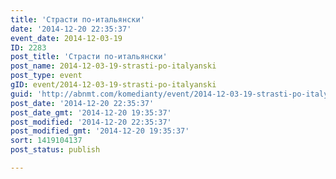 ```yaml
---
title: 'Страсти по-итальянски'
date: '2014-12-20 22:35:37'
event_date: 2014-12-03-19
ID: 2283
post_title: 'Страсти по-итальянски'
post_name: 2014-12-03-19-strasti-po-italyanski
post_type: event
gID: event/2014-12-03-19-strasti-po-italyanski
guid: 'http://abnmt.com/komedianty/event/2014-12-03-19-strasti-po-italyanski'
post_date: '2014-12-20 22:35:37'
post_date_gmt: '2014-12-20 19:35:37'
post_modified: '2014-12-20 22:35:37'
post_modified_gmt: '2014-12-20 19:35:37'
sort: 1419104137
post_status: publish

---
```


